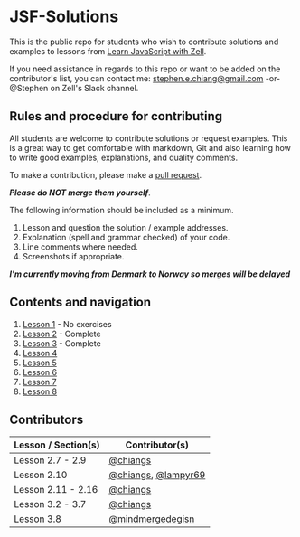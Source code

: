 # JSF-Solutions

This is the public repo for students who wish to contribute solutions and examples to lessons from [Learn JavaScript with Zell](https://learnjavascript.today/).

If you need assistance in regards to this repo or want to be added on the contributor's list, you can contact me: [stephen.e.chiang@gmail.com](mailto:stephen.e.chiang@gmail.com) -or- @Stephen on Zell's Slack channel.

## Rules and procedure for contributing

All students are welcome to contribute solutions or request examples. This is a great way to get comfortable with markdown, Git and also learning how to write good examples, explanations, and quality comments.

To make a contribution, please make a [pull request](https://help.github.com/articles/creating-a-pull-request/).

**_Please do NOT merge them yourself_**.

The following information should be included as a minimum.

1. Lesson and question the solution / example addresses.
2. Explanation (spell and grammar checked) of your code.
3. Line comments where needed.
4. Screenshots if appropriate.

**_I'm currently moving from Denmark to Norway so merges will be delayed_**

## Contents and navigation

1. [Lesson 1](solutions/lesson1/solutions.md) - No exercises
2. [Lesson 2](solutions/lesson2/solutions.md) - Complete
3. [Lesson 3](solutions/lesson3/solutions.md) - Complete
4. [Lesson 4](solutions/lesson4/solutions.md)
5. [Lesson 5](solutions/lesson5/solutions.md)
6. [Lesson 6](solutions/lesson6/solutions.md)
7. [Lesson 7](solutions/lesson7/solutions.md)
8. [Lesson 8](solutions/lesson8/solutions.md)

## Contributors

| Lesson / Section(s) | Contributor(s)                                                                   |
| ------------------- | -------------------------------------------------------------------------------- |
| Lesson 2.7 - 2.9    | [@chiangs](https://github.com/chiangs)                                           |
| Lesson 2.10         | [@chiangs](https://github.com/chiangs), [@lampyr69](https://github.com/lampyr69) |
| Lesson 2.11 - 2.16  | [@chiangs](https://github.com/chiangs)                                           |
| Lesson 3.2 - 3.7    | [@chiangs](https://github.com/chiangs)                                           |
| Lesson 3.8          | [@mindmergedegisn](https://github.com/mindmergedesign)                           |
